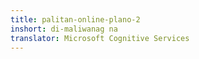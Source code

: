 ```yaml
---
title: palitan-online-plano-2
inshort: di-maliwanag na
translator: Microsoft Cognitive Services
---
```




